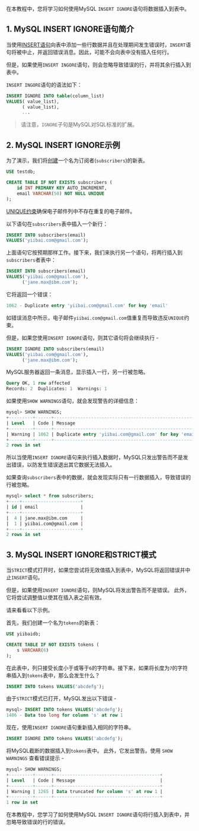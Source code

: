 在本教程中，您将学习如何使用MySQL `INSERT IGNORE`语句将数据插入到表中。

## 1. MySQL INSERT IGNORE语句简介

当使用[INSERT语句](http://www.yiibai.com/mysql/insert-statement.html)向表中添加一些行数据并且在处理期间发生错误时，`INSERT`语句将被中止，并返回错误消息。因此，可能不会向表中没有插入任何行。

但是，如果使用`INSERT INGORE`语句，则会忽略导致错误的行，并将其余行插入到表中。

`INSERT INGORE`语句的语法如下：

```sql
INSERT IGNORE INTO table(column_list)
VALUES( value_list),
      ( value_list),
      ...
```

> 请注意，`IGNORE`子句是MySQL对SQL标准的扩展。

## 2. MySQL INSERT IGNORE示例

为了演示，我们将[创建](http://www.yiibai.com/mysql/create-table.html)一个名为订阅者(`subscribers`)的新表。

```sql
USE testdb;

CREATE TABLE IF NOT EXISTS subscribers (
    id INT PRIMARY KEY AUTO_INCREMENT,
    email VARCHAR(50) NOT NULL UNIQUE
);
```

[UNIQUE约束](http://www.yiibai.com/mysql/unique-constraint.html)确保电子邮件列中不存在重复的电子邮件。

以下语句在`subscribers`表中插入一个新行：

```sql
INSERT INTO subscribers(email)
VALUES('yiibai.com@gmail.com');
```

上面语句它按预期那样工作。接下来，我们来执行另一个语句，将两行插入到`subscribers`者表中：

```sql
INSERT INTO subscribers(email)
VALUES('yiibai.com@gmail.com'), 
      ('jane.max@ibm.com');
```

它将返回一个错误：

```sql
1062 - Duplicate entry 'yiibai.com@gmail.com' for key 'email'
```

如错误消息中所示，电子邮件`yiibai.com@gmail.com`值重复而导致违反`UNIQUE`约束。

但是，如果您使用`INSERT IGNORE`语句，则其它语句将会继续执行 -

```sql
INSERT IGNORE INTO subscribers(email)
VALUES('yiibai.com@gmail.com'), 
      ('jane.max@ibm.com');
```

MySQL服务器返回一条消息，显示插入一行，另一行被忽略。

```sql
Query OK, 1 row affected
Records: 2  Duplicates: 1  Warnings: 1
```

如果使用`SHOW WARNINGS`语句，就会发现警告的详细信息：

```sql
mysql> SHOW WARNINGS;
+---------+------+--------------------------------------------------------+
| Level   | Code | Message                                                |
+---------+------+--------------------------------------------------------+
| Warning | 1062 | Duplicate entry 'yiibai.com@gmail.com' for key 'email' |
+---------+------+--------------------------------------------------------+
2 rows in set
```

所以当使用`INSERT IGNORE`语句来执行插入数据时，MySQL只发出警告而不是发出错误，以防发生错误退出其它数据无法插入。

如果查询`subscribers`表中的数据，就会发现实际只有一行数据插入，导致错误的行被忽略。

```sql
mysql> select * from subscribers;
+----+----------------------+
| id | email                |
+----+----------------------+
|  4 | jane.max@ibm.com     |
|  1 | yiibai.com@gmail.com |
+----+----------------------+
2 rows in set
```

## 3. MySQL INSERT IGNORE和STRICT模式

当`STRICT`模式打开时，如果您尝试将无效值插入到表中，MySQL将返回错误并中止`INSERT`语句。

但是，如果使用`INSERT IGNORE`语句，则MySQL将发出警告而不是错误。 此外，它将尝试调整值以使其在插入表之前有效。

请来看看以下示例。

首先，我们创建一个名为`tokens`的新表：

```sql
USE yiibaidb;

CREATE TABLE IF NOT EXISTS tokens (
    s VARCHAR(6)
);
```

在此表中，列只接受长度小于或等于`6`的字符串。接下来，如果将长度为`7`的字符串插入到`tokens`表中，那么会发生什么？

```sql
INSERT INTO tokens VALUES('abcdefg');
```

由于`STRICT`模式已打开，MySQL发出以下错误 -

```sql
mysql> INSERT INTO tokens VALUES('abcdefg');
1406 - Data too long for column 's' at row 1
```

现在，使用`INSERT IGNORE`语句重新插入相同的字符串。

```sql
INSERT IGNORE INTO tokens VALUES('abcdefg');
```

将MySQL截断的数据插入到`tokens`表中。 此外，它发出警告。使用 `SHOW WARNINGS` 查看错误提示 -

```sql
mysql> SHOW WARNINGS;
+---------+------+----------------------------------------+
| Level   | Code | Message                                |
+---------+------+----------------------------------------+
| Warning | 1265 | Data truncated for column 's' at row 1 |
+---------+------+----------------------------------------+
1 row in set
```

在本教程中，您学习了如何使用MySQL `INSERT IGNORE`语句将行插入到表中，并忽略导致错误的行的错误。